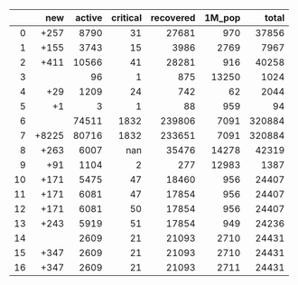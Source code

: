 |    |   new |   active |   critical |   recovered |   1M_pop |   total |
|---:|------:|---------:|-----------:|------------:|---------:|--------:|
|  0 |  +257 |     8790 |         31 |       27681 |      970 |   37856 |
|  1 |  +155 |     3743 |         15 |        3986 |     2769 |    7967 |
|  2 |  +411 |    10566 |         41 |       28281 |      916 |   40258 |
|  3 |       |       96 |          1 |         875 |    13250 |    1024 |
|  4 |   +29 |     1209 |         24 |         742 |       62 |    2044 |
|  5 |    +1 |        3 |          1 |          88 |      959 |      94 |
|  6 |       |    74511 |       1832 |      239806 |     7091 |  320884 |
|  7 | +8225 |    80716 |       1832 |      233651 |     7091 |  320884 |
|  8 |  +263 |     6007 |        nan |       35476 |    14278 |   42319 |
|  9 |   +91 |     1104 |          2 |         277 |    12983 |    1387 |
| 10 |  +171 |     5475 |         47 |       18460 |      956 |   24407 |
| 11 |  +171 |     6081 |         47 |       17854 |      956 |   24407 |
| 12 |  +171 |     6081 |         50 |       17854 |      956 |   24407 |
| 13 |  +243 |     5919 |         51 |       17854 |      949 |   24236 |
| 14 |       |     2609 |         21 |       21093 |     2710 |   24431 |
| 15 |  +347 |     2609 |         21 |       21093 |     2710 |   24431 |
| 16 |  +347 |     2609 |         21 |       21093 |     2711 |   24431 |